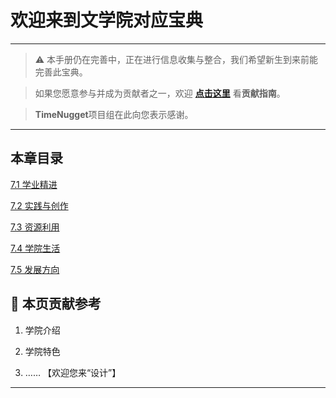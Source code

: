 # 欢迎来到文学院对应宝典

---

> ⚠️ 本手册仍在完善中，正在进行信息收集与整合，我们希望新生到来前能完善此宝典。  

> 如果您愿意参与并成为贡献者之一，欢迎 **[点击这里](/CONTRIBUTING.md)** 看**贡献指南**。

> **TimeNugget**项目组在此向您表示感谢。

---

## 本章目录

[7.1 学业精进](/SurvivalManual/ujn/Second/7/one.md)

[7.2 实践与创作](/SurvivalManual/ujn/Second/7/two.md)

[7.3 资源利用](/SurvivalManual/ujn/Second/7/three.md)

[7.4 学院生活](/SurvivalManual/ujn/Second/7/four.md)

[7.5 发展方向](/SurvivalManual/ujn/Second/7/five.md)

## 📌 本页贡献参考

1. 学院介绍  

2. 学院特色  

3. ……  【欢迎您来“设计”】

---
